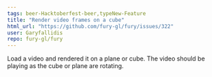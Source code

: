 ```yaml
---
tags: beer-Hacktoberfest-beer,typeNew-Feature
title: "Render video frames on a cube"
html_url: "https://github.com/fury-gl/fury/issues/322"
user: Garyfallidis
repo: fury-gl/fury
---
```


Load a video and rendered it on a plane or cube.
The video should be playing as the cube or plane are rotating.
